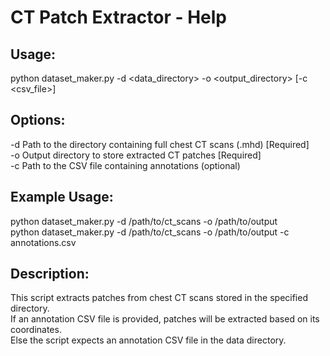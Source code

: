 # CT Patch Extractor - Help

## Usage:
  python dataset_maker.py -d <data_directory> -o <output_directory> [-c <csv_file>]<br>

## Options:
  -d    Path to the directory containing full chest CT scans (.mhd)  [Required]<br>
  -o    Output directory to store extracted CT patches                [Required]<br>
  -c    Path to the CSV file containing annotations (optional)<br>

## Example Usage:
  python dataset_maker.py -d /path/to/ct_scans -o /path/to/output <br>
  python dataset_maker.py -d /path/to/ct_scans -o /path/to/output -c annotations.csv

## Description:
  This script extracts patches from chest CT scans stored in the specified directory.<br>
  If an annotation CSV file is provided, patches will be extracted based on its coordinates.<br>
  Else the script expects an annotation CSV file in the data directory.
